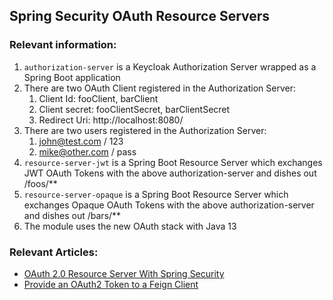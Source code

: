 ## Spring Security OAuth Resource Servers

### Relevant information:

1. `authorization-server` is a Keycloak Authorization Server wrapped as a Spring Boot application
2. There are two OAuth Client registered in the Authorization Server:
   1. Client Id: fooClient, barClient
   2. Client secret: fooClientSecret, barClientSecret
   3. Redirect Uri: http://localhost:8080/
3. There are two users registered in the Authorization Server:
   1. john@test.com / 123
   2. mike@other.com / pass
4. `resource-server-jwt` is a Spring Boot Resource Server which exchanges JWT OAuth Tokens with the above authorization-server and dishes out /foos/**
5. `resource-server-opaque` is a Spring Boot Resource Server which exchanges Opaque OAuth Tokens with the above authorization-server and dishes out /bars/**
6. The module uses the new OAuth stack with Java 13
    
### Relevant Articles:

- [OAuth 2.0 Resource Server With Spring Security](https://www.baeldung.com/spring-security-oauth-resource-server)
- [Provide an OAuth2 Token to a Feign Client](https://www.baeldung.com/spring-cloud-feign-oauth-token)
